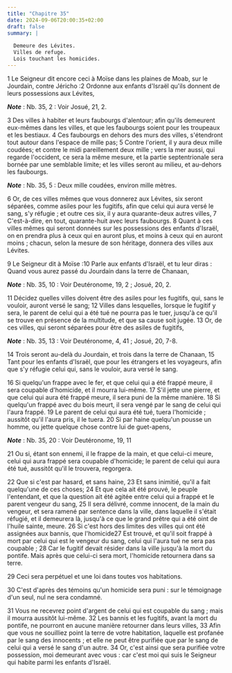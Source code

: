```yaml
---
title: "Chapitre 35"
date: 2024-09-06T20:00:35+02:00
draft: false
summary: |
  
  Demeure des Lévites.
  Villes de refuge.
  Lois touchant les homicides.
---
```



1 Le Seigneur dit encore ceci à Moïse dans les plaines de Moab, sur le Jourdain, contre Jéricho :2 Ordonne aux enfants d'Israël qu'ils donnent de leurs possessions aux Lévites,

***Note*** :  Nb. 35, 2 : Voir Josué, 21, 2.

3 Des villes à habiter et leurs faubourgs d'alentour; afin qu'ils demeurent eux-mêmes dans les villes, et que les faubourgs soient pour les troupeaux et les bestiaux. 4 Ces faubourgs en dehors des murs des villes, s'étendront tout autour dans l'espace de mille pas; 5 Contre l'orient, il y aura deux mille coudées; et contre le midi pareillement deux mille ; vers la mer aussi, qui regarde l'occident, ce sera la même mesure, et la partie septentrionale sera bornée par une semblable limite; et les villes seront au milieu, et au-dehors les faubourgs.

***Note*** :  Nb. 35, 5 : Deux mille coudées, environ mille mètres.


6 Or, de ces villes mêmes que vous donnerez aux Lévites, six seront séparées, comme asiles pour les fugitifs, afin que celui qui aura versé le sang, s'y réfugie ; et outre ces six, il y aura quarante-deux autres villes, 7 C'est-à-dire, en tout, quarante-huit avec leurs faubourgs. 8 Quant à ces villes mêmes qui seront données sur les possessions des enfants d'Israël, on en prendra plus à ceux qui en auront plus, et moins à ceux qui en auront moins ; chacun, selon la mesure de son héritage, donnera des villes aux Lévites.


9 Le Seigneur dit à Moïse :10 Parle aux enfants d'Israël, et tu leur diras : Quand vous aurez passé du Jourdain dans la terre de Chanaan,

***Note*** :  Nb. 35, 10 : Voir Deutéronome, 19, 2 ; Josué, 20, 2.

11 Décidez quelles villes doivent être des asiles pour les fugitifs, qui, sans le vouloir, auront versé le sang; 12 Villes dans lesquelles, lorsque le fugitif y sera, le parent de celui qui a été tué ne pourra pas le tuer, jusqu'à ce qu'il se trouve en présence de la multitude, et que sa cause soit jugée. 13 Or, de ces villes, qui seront séparées pour être des asiles de fugitifs,

***Note*** :  Nb. 35, 13 : Voir Deutéronome, 4, 41 ; Josué, 20, 7-8.

14 Trois seront au-delà du Jourdain, et trois dans la terre de Chanaan, 15 Tant pour les enfants d'Israël, que pour les étrangers et les voyageurs, afin que s'y réfugie celui qui, sans le vouloir, aura versé le sang.


16 Si quelqu'un frappe avec le fer, et que celui qui a été frappé meure, il sera coupable d'homicide, et il mourra lui-même. 17 S'il jette une pierre, et que celui qui aura été frappé meure, il sera puni de la même manière. 18 Si quelqu'un frappé avec du bois meurt, il sera vengé par le sang de celui qui l'aura frappé. 19 Le parent de celui qui aura été tué, tuera l'homicide ; aussitôt qu'il l'aura pris, il le tuera. 20 Si par haine quelqu'un pousse un homme, ou jette quelque chose contre lui de guet-apens,

***Note*** :  Nb. 35, 20 : Voir Deutéronome, 19, 11

21 Ou si, étant son ennemi, il le frappe de la main, et que celui-ci meure, celui qui aura frappé sera coupable d'homicide; le parent de celui qui aura été tué, aussitôt qu'il le trouvera, regorgera.


22 Que si c'est par hasard, et sans haine, 23 Et sans inimitié, qu'il a fait quelqu'une de ces choses; 24 Et que cela ait été prouvé, le peuple l'entendant, et que la question ait été agitée entre celui qui a frappé et le parent vengeur du sang, 25 Il sera délivré, comme innocent, de la main du vengeur, et sera ramené par sentence dans la ville, dans laquelle il s'était réfugié, et il demeurera là, jusqu'à ce que le grand prêtre qui a été oint de l'huile sainte, meure. 26 Si c'est hors des limites des villes qui ont été assignées aux bannis, que l'homicide27 Est trouvé, et qu'il soit frappé à mort par celui qui est le vengeur du sang, celui qui l'aura tué ne sera pas coupable ; 28 Car le fugitif devait résider dans la ville jusqu'à la mort du pontife. Mais après que celui-ci sera mort, l'homicide retournera dans sa terre.


29 Ceci sera perpétuel et une loi dans toutes vos habitations.


30 C'est d'après des témoins qu'un homicide sera puni : sur le témoignage d'un seul, nul ne sera condamné.


31 Vous ne recevrez point d'argent de celui qui est coupable du sang ; mais il mourra aussitôt lui-même. 32 Les bannis et les fugitifs, avant la mort du pontife, ne pourront en aucune manière retourner dans leurs villes, 33 Afin que vous ne souilliez point la terre de votre habitation, laquelle est profanée par le sang des innocents ; et elle ne peut être purifiée que par le sang de celui qui a versé le sang d'un autre. 34 Or, c'est ainsi que sera purifiée votre possession, moi demeurant avec vous : car c'est moi qui suis le Seigneur qui habite parmi les enfants d'Israël.

